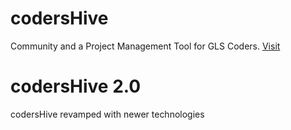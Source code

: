 # codersHive

Community and a Project Management Tool for GLS Coders.
[Visit](https://chive.000webhostapp.com/)

# codersHive 2.0

codersHive revamped with newer technologies
